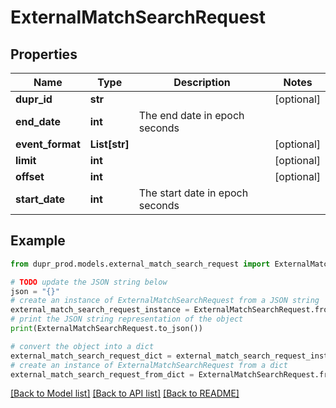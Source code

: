 # ExternalMatchSearchRequest


## Properties

Name | Type | Description | Notes
------------ | ------------- | ------------- | -------------
**dupr_id** | **str** |  | [optional] 
**end_date** | **int** | The end date in epoch seconds | 
**event_format** | **List[str]** |  | [optional] 
**limit** | **int** |  | [optional] 
**offset** | **int** |  | [optional] 
**start_date** | **int** | The start date in epoch seconds | 

## Example

```python
from dupr_prod.models.external_match_search_request import ExternalMatchSearchRequest

# TODO update the JSON string below
json = "{}"
# create an instance of ExternalMatchSearchRequest from a JSON string
external_match_search_request_instance = ExternalMatchSearchRequest.from_json(json)
# print the JSON string representation of the object
print(ExternalMatchSearchRequest.to_json())

# convert the object into a dict
external_match_search_request_dict = external_match_search_request_instance.to_dict()
# create an instance of ExternalMatchSearchRequest from a dict
external_match_search_request_from_dict = ExternalMatchSearchRequest.from_dict(external_match_search_request_dict)
```
[[Back to Model list]](../README.md#documentation-for-models) [[Back to API list]](../README.md#documentation-for-api-endpoints) [[Back to README]](../README.md)



